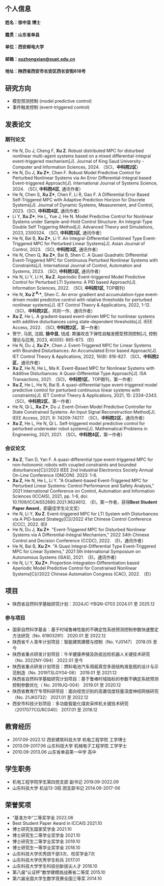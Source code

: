 ## 个人信息
#### 姓名：徐中显 博士
#### 籍贯：山东省单县
#### 单位：西安邮电大学
#### 邮箱：xuzhongxian@xupt.edu.cn
#### 地址：陕西省西安市长安区西长安街618号

## 研究方向
- 模型预测控制 (model predictive control)
- 事件触发控制 (event-triggered control)

## 发表论文

### 期刊论文
- He N, Du J, Cheng F, **Xu Z**. Robust distributed MPC for disturbed nonlinear multi-agent systems based on a mixed differential-integral event-triggered mechanism[J]. Journal of King Saud University - Computer and Information Sciences, 2024. （SCI，**中科院2区**）
- He N, Du J, **Xu Z\***, Chen F. Robust Model Predictive Control for Perturbed Nonlinear Systems via An Error Differential-Integral based Event-triggered Approach[J]. International Journal of Systems Science, 2024. （SCI, **中科院4区**, 通讯作者）
- He N, Chen S, **Xu Z\***, Chen F, Li R, Gao F. A Differential Error Based Self-Triggered MPC with Adaptive Prediction Horizon for Discrete Systems[J]. Journal of Dynamic Systems, Measurement, and Control, 2023.（SCI, **中科院4区**, 通讯作者）
- Li Y, **Xu Z\***, He L, Yue J, He N. Model Predictive Control for Nonlinear Systems under Sample-and-Hold Control Structure: An Integral-Type Double Self Triggering Method[J]. Advanced Theory and Simulations, 2023, 2300324. （SCI, **中科院3区**, 通讯作者）
- He N, Bai B, **Xu Z\***, Li Y. An Integral-Differential Combined Type Event-Triggered MPC for Perturbed Linear Systems\[J]. Asian Journal of Control, 2023. （SCI, **中科院3区**, 通讯作者）
- He N, Chen Q, **Xu Z\***, Bai B, Shen C. A Quasi Quadratic Differential Event-Triggered MPC for Continuous Perturbed Nonlinear Systems with Constraints\[J]. International Journal of Control, Automation and Systems, 2023. （SCI, **中科院3区**, 通讯作者）
- He N, Li Y, Li H, **Xu Z**. Aperiodic Event-triggered Model Predictive Control for Perturbed LTI Systems: A PID based Approach[J]. Information Sciences, 2022. （SCI, **中科院1区**, TOP期刊）
- He N, **Xu Z <sup>#,</sup>\***, Shen C. An error gradient and accumulation-type event-driven model predictive control with relative thresholds for perturbed nonlinear systems[J]. IET Control Theory & Applications, 2022, 1-12. （SCI，**中科院2区**，共同一作、通讯作者）
- **Xu Z**, He L. A gradient-based event-driven MPC for nonlinear systems with additive disturbances using state-dependent thresholds[J]. IEEE Access, 2022. （SCI, **中科院2区**，第一作者）
- 贺宁, 马凯, 沈超, **徐中显**, 钱成. 欺骗攻击下弹性自触发模型预测控制[J], 控制理论与应用, 2023, 40(05): 865-873.（EI）
- He N, Du J, **Xu Z\***, Chen J. Event-Triggered MPC for Linear Systems with Bounded Disturbances: An Accumulated Error based Approach[J]. IET Control Theory & Applications, 2022, 16(8): 816-827. （SCI，**中科院2区**，通讯作者）
- **Xu Z**, He N, He L, Ma K. Event-Based MPC for Nonlinear Systems with Additive Disturbances: A Quasi-Differential Type Approach[J]. ISA Transactions, 2021. （SCI，**中科院1区**，TOP期刊，第一作者）
- **Xu Z**, He L, He N, Bai B. A quasi-differential type event-triggered model predictive control for perturbed continuous linear systems with constraints[J]. IET Control Theory & Applications, 2021, 15: 2334–2343. （SCI，**中科院2区**，第一作者）
- He N, Qi L, **Xu Z\***, Du J. Event-Driven Model Predictive Controller for State Constrained Systems: An Input Signal Reconstruction Method[J]. IEEE Access, 2021, 9: 74209-74217. （SCI，**中科院2区**，通讯作者）
- **Xu Z**, He L, He N, Qi L. Self-triggered model predictive control for perturbed underwater robot systems[J]. Mathematical Problems in Engineering, 2021, 2021. （SCI，**中科院4区**，第一作者）


### 会议论文
- **Xu Z**, Tian D, Yan F. A quasi-differential type event-triggered MPC for non-holonomic robots with coupled constraints and bounded disturbances[C]//2023 IEEE 2nd Industrial Electronics Society Annual On-Line Conference (ONCON). 2023: 1-6.
- **Xu Z**, He N, He L, Li Y. "A Gradient-based Event-Triggered MPC for Perturbed Linear Systems: Control Performance and Safety Analysis," 2021 International Conference on Control, Automation and Information Sciences (ICCAIS), 2021, pp. 1-6, doi: 10.1109/ICCAIS52680.2021.9624612. （EI，第一作者，获得**Best Student Paper Award**，即最佳学生论文奖）
- He N, Li Y, **Xu Z**. Event-triggered MPC for LTI System with Disturbances via A PID-based Strategy[C]//2022 41st Chinese Control Conference (CCC), 2022. (EI)
- He N, Du J, **Xu Z\***. "Event-Triggered MPC for Disturbed Nonlinear Systems via A Differential-Integral Mechanism," 2022 34th Chinese Control and Decision Conference (CCDC), 2022. （EI，通讯作者）
- He N, Bai B, **Xu Z\***. "A Quasi Integral-Differential Type Event-Triggered MPC for Linear Systems," 2021 5th International Symposium on Autonomous Systems (ISAS), 2021. （EI，通讯作者）
- He N, Li Y, **Xu Z\***. Proportion-Integration-Differentiation based Aperiodic Model Predictive Control for Constrained Nonlinear Systems[C]//2022 Chinese Automation Congress (CAC), 2022. （EI）

## 项目
- 陕西省自然科学基础研究计划：2024JC-YBQN-0703  2024.01 至 2025.12
### 参与项目
- 国家自然科学基金：基于时域鲁棒性能的不确定性系统预测控制参数快速整定方法研究（No. 61903291）  2020.01 至 2022.12
- 陕西省千人青年计划项目：智能建筑建模与控制（No. YJ0147）  2018.05 至今
- 陕西省重点研发计划项目：牛羊健康养殖及防疫巡检机器人关键技术研究（No. 2022NY-094）  2022.01 至今
- 陕西省重点研发计划项目：燃料电池汽车用超真空多层结构液氢瓶的设计与示范制造（No. 2019TSLGY04-06）  2019.01 至 2021.12
- 陕西省自然科学基础研究计划项目：基于鲁棒时域指标的参数不确定系统预测控制参数优化（ No. 2019JQ-004）  2019.01 至 2020.12
- 陕西省教育厅专项科研项目：面向视觉识别的高置信度轻量深度神经网络研究（No. 21JK0732）  2021.01 至 2022.12
- 西安市科技计划项目：多功能智能化煤炭采样机关键技术研究（2017077CG/RC040）  2017.01 至 2018.12

## 教育经历
- 2017.09-2022.12 西安建筑科技大学 机电工程学院 工学博士
- 2013.09-2017.06 山东科技大学 机械电子工程学院 工学学士
- 2010.09-2013.06 山东省单县第一中学 高中

## 学生职务
- 机电工程学院学生第四党支部 副书记  2019.09-2022.09
- 山东科技大学 机设13-3班 团支部书记 2014.09-2017-06

## 荣誉奖项
- “基准方中”二等奖学金   2022.06
- Best Student Paper Award in ICCAIS  2021.10
- 博士研究生国家奖学金  2021.10
- 博士研究生二等学业奖学金  2021.10
- 博士研究生二等学业奖学金  2019.10
- 博士研究生一等学业奖学金  2018.10
- 山东科技大学优秀团干部3次、校奖学金7次
- 山东科技大学优秀学生标兵  2017.01
- 山东科技大学学生科技创新拔尖人才  2016.10
- 第八届“认证杯”数学建模挑战赛省二等奖  2015.10
- 第六届全国大学生数学竞赛全国三等奖  2014.10
